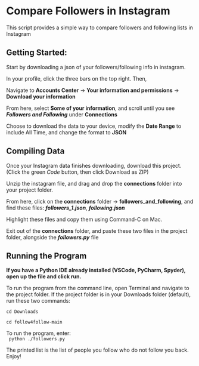 # Compare Followers in Instagram

This script provides a simple way to compare followers and following lists in Instagram

## Getting Started:
Start by downloading a json of your followers/following info in instagram.

In your profile, click the three bars on the top right. Then,

Navigate to **Accounts Center** -> **Your information and permissions** -> **Download your information**

From here, select **Some of your information**, and scroll until you see ***Followers and Following*** under **Connections**

Choose to download the data to your device, modify the **Date Range** to include All Time, and change the format to **JSON**

## Compiling Data
Once your Instagram data finishes downloading, download this project. (Click the green *Code* button, then click Download as ZIP)

Unzip the instagram file, and drag and drop the **connections** folder into your project folder.

From here, click on the **connections** folder -> **followers_and_following**, and find these files: ***followers_1.json***, ***following.json***

Highlight these files and copy them using Command-C on Mac.

Exit out of the **connections** folder, and paste these two files in the project folder, alongside the ***followers.py*** file

## Running the Program

**If you have a Python IDE already installed (VSCode, PyCharm, Spyder), open up the file and click run.**

To run the program from the command line, open Terminal and navigate to the project folder. If the project folder is in your Downloads folder (default), run these two commands:

`cd Downloads`

`cd follow4follow-main`

To run the program, enter:  
` python ./followers.py`

The printed list is the list of people you follow who do not follow you back. Enjoy!





